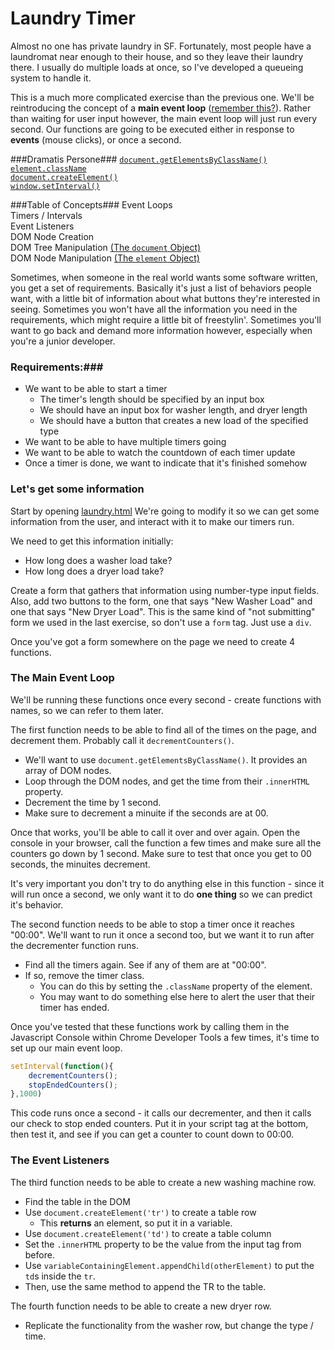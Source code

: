Laundry Timer
=============

Almost no one has private laundry in SF. Fortunately, most people have a laundromat near enough to their house, and so they leave their laundry there. I usually do multiple loads at once, so I've developed a queueing system to handle it.  

This is a much more complicated exercise than the previous one. We'll be reintroducing the concept of a **main event loop** ([remember this?](https://github.com/hackbrightacademy/Hackbright-Curriculum/tree/master/Exercise01#introduction)). Rather than waiting for user input however, the main event loop will just run every second. Our functions are going to be executed either in response to **events** (mouse clicks), or once a second.

###Dramatis Persone###
[`document.getElementsByClassName()`](https://developer.mozilla.org/en-US/docs/Web/API/document.getElementsByClassName)  
[`element.className`](https://developer.mozilla.org/en-US/docs/Web/API/Element.className)  
[`document.createElement()`](https://developer.mozilla.org/en-US/docs/Web/API/document.createElement)  
[`window.setInterval()`](https://developer.mozilla.org/en-US/docs/Web/API/Window.setInterval)
  

###Table of Concepts###
Event Loops  
Timers / Intervals  
Event Listeners  
DOM Node Creation  
DOM Tree Manipulation [(The `document` Object)](https://developer.mozilla.org/en-US/docs/Web/API/document)  
DOM Node Manipulation  [(The `element` Object)](https://developer.mozilla.org/en-US/docs/Web/API/element)  




Sometimes, when someone in the real world wants some software written, you get a set of requirements. Basically it's just a list of behaviors people want, with a little bit of information about what buttons they're interested in seeing. Sometimes you won't have all the information you need in the requirements, which might require a little bit of freestylin'. Sometimes you'll want to go back and demand more information however, especially when you're a junior developer.  
### Requirements:###

- We want to be able to start a timer
	- The timer's length should be specified by an input box
	- We should have an input box for washer length, and dryer length
	- We should have a button that creates a new load of the specified type
- We want to be able to have multiple timers going
- We want to be able to watch the countdown of each timer update
- Once a timer is done, we want to indicate that it's finished somehow


### Let's get some information ###

Start by opening [laundry.html](https://github.com/hackbrightacademy/Javascript2/blob/master/laundry.html)
We're going to modify it so we can get some information from the user, and interact with it to make our timers run.

We need to get this information initially:
- How long does a washer load take?
- How long does a dryer load take?

Create a form that gathers that information using number-type input fields. Also, add two buttons to the form, one that says "New Washer Load" and one that says "New Dryer Load". This is the same kind of "not submitting" form we used in the last exercise, so don't use a `form` tag. Just use a `div`.  
  
Once you've got a form somewhere on the page we need to create 4 functions.  
  
### The Main Event Loop ###
We'll be running these functions once every second - create functions with names, so we can refer to them later.  

The first function needs to be able to find all of the times on the page, and decrement them. Probably call it `decrementCounters()`.    
- We'll want to use `document.getElementsByClassName()`. It provides an array of DOM nodes.  
- Loop through the DOM nodes, and get the time from their `.innerHTML` property.   
- Decrement the time by 1 second.  
- Make sure to decrement a minuite if the seconds are at 00.  

Once that works, you'll be able to call it over and over again. Open the console in your browser, call the function a few times and make sure all the counters go down by 1 second. Make sure to test that once you get to 00 seconds, the minuites decrement.

It's very important you don't try to do anything else in this function - since it will run once a second, we only want it to do **one thing** so we can predict it's behavior.

The second function needs to be able to stop a timer once it reaches "00:00". We'll want to run it once a second too, but we want it to run after the decrementer function runs.
- Find all the timers again. See if any of them are at "00:00".  
- If so, remove the timer class.   
	- You can do this by setting the `.className` property of the element.
	- You may want to do something else here to alert the user that their timer has ended.  


Once you've tested that these functions work by calling them in the Javascript Console within Chrome Developer Tools a few times, it's time to set up our main event loop.

```javascript
setInterval(function(){
	decrementCounters();
	stopEndedCounters();
},1000)
```

This code runs once a second - it calls our decrementer, and then it calls our check to stop ended counters. Put it in your script tag at the bottom, then test it, and see if you can get a counter to count down to 00:00.


### The Event Listeners ###

The third function needs to be able to create a new washing machine row. 
- Find the table in the DOM
- Use `document.createElement('tr')` to create a table row  
	- This **returns** an element, so put it in a variable.  
- Use `document.createElement('td')` to create a table column  
- Set the `.innerHTML` property to be the value from the input tag from before.  
- Use `variableContainingElement.appendChild(otherElement)` to put the `td`s inside the `tr`. 
- Then, use the same method to append the TR to the table.

The fourth function needs to be able to create a new dryer row.
- Replicate the functionality from the washer row, but change the type / time.

